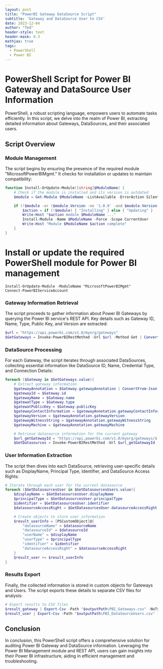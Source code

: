 ```yaml
---
layout: post
title: "PowerBI Gateway DataSource Script"
subtitle: 'Gateway and DataSource User to CSV'
date: 2023-12-04
author: "Ted"
header-style: text 
header-mask: 0.3
mathjax: true
tags:
  - PowerShell
  - Power BI
---
```


# PowerShell Script for Power BI Gateway and DataSource User Information

PowerShell, a robust scripting language, empowers users to automate tasks efficiently. In this script, we delve into the realm of Power BI, extracting detailed information about Gateways, DataSources, and their associated users.

## Script Overview

### Module Management

The script begins by ensuring the presence of the required module "MicrosoftPowerBIMgmt." It checks for installation or updates to maintain compatibility:

```powershell
function Install-OrUpdate-Module([string]$ModuleName) {
    # Check if the module is installed and its version is outdated
    $module = Get-Module $ModuleName -ListAvailable -ErrorAction SilentlyContinue

    if (!$module -or ($module.Version -ne '1.0.0' -and $module.Version -le '1.0.410')) {
        $action = if (!$module) { "Installing" } else { "Updating" }
        Write-Host "$action module $ModuleName ..."
        Install-Module -Name $ModuleName -Force -Scope CurrentUser
        Write-Host "Module $ModuleName $action complete"
    }
}
```
# Install or update the required PowerShell module for Power BI management
```
Install-OrUpdate-Module -ModuleName "MicrosoftPowerBIMgmt"
Connect-PowerBIServiceAccount
```

### Gateway Information Retrieval

The script proceeds to gather information about Power BI Gateways by querying the Power BI service's REST API. Key details such as Gateway ID, Name, Type, Public Key, and Version are extracted:

```powershell
$url = "https://api.powerbi.com/v1.0/myorg/gateways"
$GetGateways = Invoke-PowerBIRestMethod -Url $url -Method Get | ConvertFrom-Json
```

### DataSource Processing

For each Gateway, the script iterates through associated DataSources, collecting essential information like DataSource ID, Name, Credential Type, and Connection Details:

```powershell
foreach ($Gateway in $GetGateways.value){
    # Extract gateway information
    $gatewayAnnotation = $Gateway.gatewayAnnotation | ConvertFrom-Json
    $gatewayId = $Gateway.id
    $gatewayName = $Gateway.name
    $gatewatType = $Gateway.type
    $gatewatPublicKey = $Gateway.publicKey
    $gatewayContactInformation = $gatewayAnnotation.gatewayContactInformation
    $gatewayVersion = $gatewayAnnotation.gatewayVersion
    $gatewayWitnessString = $gatewayAnnotation.gatewayWitnessString
    $gatewayMachine = $gatewayAnnotation.gatewayMachine

    # Retrieve datasource information for the current gateway
    $url_getGatewayId = "https://api.powerbi.com/v1.0/myorg/gateways/$($gatewayId)/datasources"
    $GetDatasources = Invoke-PowerBIRestMethod -Url $url_getGatewayId -Method Get | ConvertFrom-Json
```

### User Information Extraction

The script then dives into each DataSource, retrieving user-specific details such as DisplayName, Principal Type, Identifier, and DataSource Access Rights:

```powershell
# Iterate through each user for the current datasource
foreach ($GetDatasourcesUser in $GetDatasourcesUsers.value){
    $displayName = $GetDatasourcesUser.displayName
    $principalType = $GetDatasourcesUser.principalType
    $identifier = $GetDatasourcesUser.identifier
    $datasourceAccessRight = $GetDatasourcesUser.datasourceAccessRight

    # Create objects to store user information
    $result_userInfo = [PSCustomObject]@{
        "datasourceName" = $datasourceName
        "datasourceId" = $datasourceId
        "userName" = $displayName
        "userType" = $principalType
        "identifier" = $identifier
        "datasourceAccessRight" = $datasourceAccessRight
    }
    $result_user += $result_userInfo
}
```

### Results Export

Finally, the collected information is stored in custom objects for Gateways and Users. The script exports these details to separate CSV files for analysis:

```powershell
# Export results to CSV files
$result_gateway | Export-Csv -Path "$outputPath\PBI_Gateways.csv" -NoTypeInformation
$result_user | Export-Csv -Path "$outputPath\PBI_DataSourceUsers.csv" -NoTypeInformation
```

## Conclusion

In conclusion, this PowerShell script offers a comprehensive solution for auditing Power BI Gateway and DataSource information. Leveraging the Power BI Management module and REST API, users can gain insights into their Power BI infrastructure, aiding in efficient management and troubleshooting.
